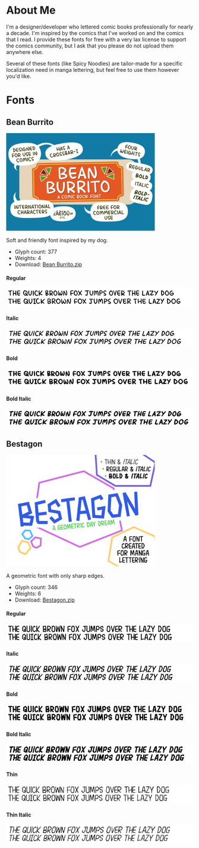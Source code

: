 # About Me
I'm a designer/developer who lettered comic books professionally for nearly a decade. I'm inspired by the comics that I've worked on and the comics that I read. I provide these fonts for free with a very lax license to support the comics community, but I ask that you please do not upload them anywhere else. 

Several of these fonts (like Spicy Noodles) are tailor-made for a specific localization need in manga lettering, but feel free to use them however you'd like. 

# Fonts 
## Bean Burrito

<img src="./Resources/Samples/Bean Burrito Promo.png" width=400>

Soft and friendly font inspired by my dog.

- Glyph count: 377
- Weights: 4
- Download: [Bean Burrito.zip](https://github.com/saraoswald/fonts/blob/master/ZIP/Bean%20Burrito.zip)

#### Regular

<img src="./Resources/Samples/Bean Burrito-Regular.svg">

#### Italic

<img src="./Resources/Samples/Bean Burrito-Italic.svg">

#### Bold

<img src="./Resources/Samples/Bean Burrito-Bold.svg">

#### Bold Italic

<img src="./Resources/Samples/Bean Burrito-Bold Italic.svg">


## Bestagon

<img src="./Resources/Samples/Bestagon Promo.png" width=400>

A geometric font with only sharp edges.

- Glyph count: 346
- Weights: 6
- Download: [Bestagon.zip](https://github.com/saraoswald/fonts/blob/master/ZIP/Bestagon.zip)

#### Regular

<img src="./Resources/Samples/Bestagon-Regular.svg">

#### Italic

<img src="./Resources/Samples/Bestagon-Italic.svg">

#### Bold

<img src="./Resources/Samples/Bestagon-Bold.svg">

#### Bold Italic

<img src="./Resources/Samples/Bestagon-Bold Italic.svg">

#### Thin

<img src="./Resources/Samples/Bestagon-Thin.svg">

#### Thin Italic

<img src="./Resources/Samples/Bestagon-Thin Italic.svg">
